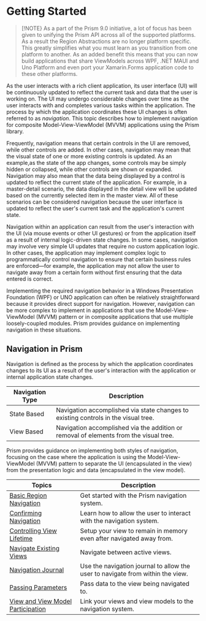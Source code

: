 # Getting Started

> [!NOTE}
> As a part of the Prism 9.0 initiative, a lot of focus has been given to unifying the Prism API across all of the supported platforms. As a result the Region Abstractions are no longer platform specific. This greatly simplifies what you must learn as you transition from one platform to another. As an added benefit this means that you can now build applications that share ViewModels across WPF, .NET MAUI and Uno Platform and even port your Xamarin.Forms application code to these other platforms.

As the user interacts with a rich client application, its user interface (UI) will be continuously updated to reflect the current task and data that the user is working on. The UI may undergo considerable changes over time as the user interacts with and completes various tasks within the application. The process by which the application coordinates these UI changes is often referred to as *navigation*. This topic describes how to implement navigation for composite Model-View-ViewModel (MVVM) applications using the Prism library.

Frequently, navigation means that certain controls in the UI are removed, while other controls are added. In other cases, navigation may mean that the visual state of one or more existing controls is updated. As an example,as the state of the app changes, some controls may be simply hidden or collapsed, while other controls are shown or expanded. Navigation may also mean that the data being displayed by a control is updated to reflect the current state of the application. For example, in a master-detail scenario, the data displayed in the detail view will be updated based on the currently selected item in the master view. All of these scenarios can be considered navigation because the user interface is updated to reflect the user's current task and the application's current state.

Navigation within an application can result from the user's interaction with the UI (via mouse events or other UI gestures) or from the application itself as a result of internal logic-driven state changes. In some cases, navigation may involve very simple UI updates that require no custom application logic. In other cases, the application may implement complex logic to programmatically control navigation to ensure that certain business rules are enforced—for example, the application may not allow the user to navigate away from a certain form without first ensuring that the data entered is correct.

Implementing the required navigation behavior in a Windows Presentation Foundation (WPF) or UNO application can often be relatively straightforward because it provides direct support for navigation. However, navigation can be more complex to implement in applications that use the Model-View-ViewModel (MVVM) pattern or in composite applications that use multiple loosely-coupled modules. Prism provides guidance on implementing navigation in these situations.

## Navigation in Prism

Navigation is defined as the process by which the application coordinates changes to its UI as a result of the user's interaction with the application or internal application state changes.

| Navigation Type | Description |
|-----------------|-------------|
| State Based     | Navigation accomplished via state changes to existing controls in the visual tree. |
| View Based      | Navigation accomplished via the addition or removal of elements from the visual tree. |

Prism provides guidance on implementing both styles of navigation, focusing on the case where the application is using the Model-View-ViewModel (MVVM) pattern to separate the UI (encapsulated in the view) from the presentation logic and data (encapsulated in the view model).

| Topics                            | Description |
|-----------------------------------|-------------|
| [Basic Region Navigation](xref:Navigation.Regions.BasicRegionNavigation) | Get started with the Prism navigation system. |
| [Confirming Navigation](xref:Navigation.Regions.ConfirmingNavigation) | Learn how to allow the user to interact with the navigation system. |
| [Controlling View Lifetime](xref:Navigation.Regions.ControllingViewLifetime) | Setup your view to remain in memory even after navigated away from. |
| [Navigate Existing Views](xref:Navigation.Regions.NavigationExistingViews) | Navigate between active views. |
| [Navigation Journal](xref:Navigation.Regions.NavigationJournal) | Use the navigation journal to allow the user to navigate from within the view. |
| [Passing Parameters](xref:Navigation.Regions.PassingParameters) | Pass data to the view being navigated to. |
| [View and View Model Participation](xref:Navigation.Regions.ViewViewModelParticipation) | Link your views and view models to the navigation system. |
